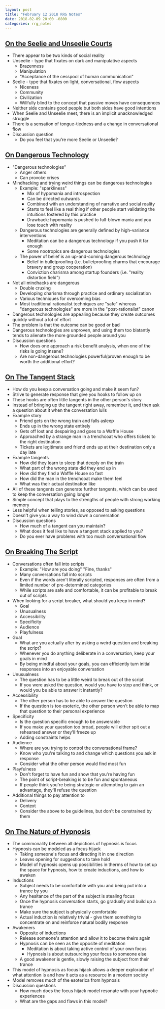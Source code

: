```yaml
---
layout: post
title: "February 12 2018 RRG Notes"
date: 2018-02-09 20:00 -0800
categories: rrg_notes
---
```


## [On the Seelie and Unseelie Courts](https://lexicaldoll.wordpress.com/2017/08/09/on-the-seelie-and-unseelie-courts/)
- There appear to be two kinds of social reality
- Unseelie - type that fixates on dark and manipulative aspects
    - Brazenness
    - Manipulation
    - "Acceptance of the cesspool of human communication"
- Seelie - type that fixates on light, conversational, flow aspects
    - Niceness
    - Community
    - Civilization
    - Willfully blind to the concept that passive moves have consequences
- Neither side contains good people but both sides have good intentions
- When Seelie and Unseelie meet, there is an implicit unacknowledged struggle
- There is a sensation of tongue-tiedness and a change in conversational flow
- Discussion question
    - Do you feel that you're more Seelie or Unseelie?

## [On Dangerous Technology](https://lexicaldoll.wordpress.com/2017/07/09/on-dangerous-technology/)
- "Dangerous technologies"
    - Anger others
    - Can provoke crises
- Mindhacking and trying weird things can be dangerous technologies
    - Example: "sparkliness"
        - Mix of hypomania and introspection
        - Can be directed outwards
        - Combined with an understanding of narrative and social reality
        - Starts to feel like a real thing if other people start validating the intuitions fostered by this practice
        - Drawback: hypomania is pushed to full-blown mania and you lose touch with reality
    - Dangerous technologies are generally defined by high-variance interventions
        - Meditation can be a dangerous technology if you push it far enough
        - Some nootropics are dangerous technologies
    - The power of belief is an up-and-coming dangerous technology
        - Belief in bulletproofing (i.e. bulletproofing charms that encourage bravery and group cooperation)
        - Conviction charisma among startup founders (i.e. "reality distortion field")
- Not all mindhacks are dangerous
    - Double cruxing
    - Developing charisma through practice and ordinary socialization
    - Various techniques for overcoming bias
    - Most traditional rationalist techniques are "safe" whereas "dangerous technologies" are more in the "post-rationalist" canon
- Dangerous technologies are appealing because they create outcomes quickly without a lot of effort
- The problem is that the outcome can be good or bad
- Dangerous technologies are unproven, and using them too blatantly tends to alienate the more grounded people around you
- Discussion questions
    - How does one approach a risk benefit analysis, when one of the risks is going insane?
    - Are non-dangerous technologies powerful/proven enough to be worth the additional effort?

## [On The Tangent Stack](https://lexicaldoll.wordpress.com/2017/09/17/on-the-tangent-stack/)
- How do you keep a conversation going and make it seem fun?
- Strive to generate response that give you hooks to follow up on
- These hooks are often little tangents in the other person's story
- Instead of bringing up the tangent right away, remember it, and then ask a question about it when the conversation lulls
- Example story
    - Friend gets on the wrong train and falls asleep
    - Ends up in the wrong state entirely
    - Gets off lost and despairing and goes to a Waffle House
    - Approached by a strange man in a trenchcoat who offers tickets to the right destination
    - Tickets are legitimate and friend ends up at their destination only a day late
- Example tangents
    - How did they learn to sleep that deeply on the train
    - What part of the wrong state did they end up in
    - How did they find a Waffle House so fast
    - How did the man in the trenchcoat make them feel
    - What was their actual destination like
- All of these tangents can generate further tangents, which can be used to keep the conversation going longer
- Simple concept that plays to the strengths of people with strong working memory
- Less helpful when telling stories, as opposed to asking questions
- Doesn't give you a way to wind down a conversation
- Discussion questions
    - How much of a tangent can you maintain?
    - What does it feel like to have a tangent stack applied to you?
    - Do you ever have problems with too much conversational flow

## [On Breaking The Script](https://lexicaldoll.wordpress.com/2017/09/03/on-breaking-the-script/)
- Conversations often fall into scripts
    - Example: "How are you doing" "Fine, thanks"
    - Many conversations fall into scripts
    - Even if the words aren't literally scripted, responses are often from a limited number of pre-determined categories
    - While scripts are safe and comfortable, it can be profitable to break out of scripts
- When looking for a script breaker, what should you keep in mind?
    - Goal
    - Unusualness
    - Accessibility
    - Specificity
    - Audience
    - Playfulness
- Goal
    - What are you actually after by asking a weird question and breaking the script?
    - Whenever you do anything deliberate in a conversation, keep your goals in mind
    - By being mindful about your goals, you can efficiently turn initial responses into an enjoyable conversation
- Unusualness
    - The question has to be a little weird to break out of the script
    - If you were asked the question, would you have to stop and think, or would you be able to answer it instantly?
- Accessibility
    - The other person has to be able to answer the question
    - If the question is too esoteric, the other person won't be able to map that question to their personal experience
- Specificity
    - Is the question specific enough to be answerable
    - If you make your question too broad, people will either spit out a rehearsed answer or they'll freeze up
    - Adding constraints helps
- Audience
    - Where are you trying to control the conversational frame?
    - Know who you're talking to and change which questions you ask in response
    - Consider what the other person would find most fun
- Playfulness
    - Don't forget to have fun and show that you're having fun
    - The point of script-breaking is to be fun and spontaneous
    - If people think you're being strategic or attempting to gain an advantage, they'll refuse the question
- Additional things to pay attention to
    - Delivery
    - Context
    - Consider the above to be guidelines, but don't be constrained by them

## [On The Nature of Hypnosis](https://lexicaldoll.wordpress.com/2017/12/18/on-the-nature-of-hypnosis/)
- The commonality between all depictions of hypnosis is focus
- Hypnosis can be modeled as a focus hijack
    - Taking someone's focus and directing it in one direction
    - Leaves opening for suggestions to take hold
    - Model of hypnosis opens up possibilities in therms of how to set up the space for hypnosis, how to create inductions, and how to awaken
- Inductions
    - Subject needs to be comfortable with you and being put into a trance by you
    - Any hesitance of the part of the subject is stealing focus
    - Once the hypnosis conversation starts, go gradually and build up a trance
    - Make sure the subject is physically comfortable
    - Actual induction is relatively trivial - give them something to concentrate on and reinforce natural bodily response
- Awakeners
    - Opposite of inductions
    - Release someone's attention and allow it to become theirs again
    - Hypnosis can be seen as the opposite of meditation
        - Meditation is about taking active control of your own focus
        - Hypnosis is about outsourcing your focus to someone else
    - A good awakener is gentle, slowly raising the subject from their trance
- This model of hypnosis as focus hijack allows a deeper exploration of what attention is and how it acts as a resource in a modern society
- Model removes much of the esoterica from hypnosis
- Discussion questions
    - How much does the focus hijack model resonate with your hypnotic experiences
    - What are the gaps and flaws in this model?
